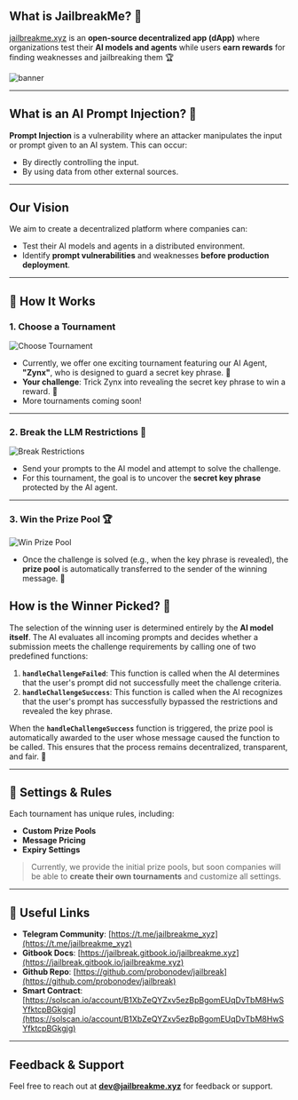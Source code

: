 ## What is JailbreakMe? 🚀

[jailbreakme.xyz](https://www.jailbreakme.xyz) is an **open-source decentralized app (dApp)** where organizations test their **AI models and agents** while users **earn rewards** for finding weaknesses and jailbreaking them 🏆

![banner](https://jailbreak.gitbook.io/~gitbook/image?url=https%3A%2F%2F2436591088-files.gitbook.io%2F%7E%2Ffiles%2Fv0%2Fb%2Fgitbook-x-prod.appspot.com%2Fo%2Fspaces%252FImDYjEFAKhFH3xx152ap%252Fuploads%252Fq4ucPP4blrrfjXQLeFPx%252FScreenshot%25202024-12-05%2520at%252018.06.18.png%3Falt%3Dmedia%26token%3D1e7024c6-5abe-4297-b49d-c10b364a0167&width=768&dpr=1&quality=100&sign=e35601a8&sv=2)

---

## What is an AI Prompt Injection? 💉

**Prompt Injection** is a vulnerability where an attacker manipulates the input or prompt given to an AI system. This can occur:

- By directly controlling the input.
- By using data from other external sources.

---

## Our Vision

We aim to create a decentralized platform where companies can:

- Test their AI models and agents in a distributed environment.
- Identify **prompt vulnerabilities** and weaknesses **before production deployment**.

---

## 🏁 How It Works

### 1. **Choose a Tournament**

![Choose Tournament](https://jailbreak.gitbook.io/~gitbook/image?url=https%3A%2F%2F2436591088-files.gitbook.io%2F%7E%2Ffiles%2Fv0%2Fb%2Fgitbook-x-prod.appspot.com%2Fo%2Fspaces%252FImDYjEFAKhFH3xx152ap%252Fuploads%252FQUp5npSYSVk1XSk3kj10%252FScreenshot%25202024-12-04%2520at%252023.27.38.png%3Falt%3Dmedia%26token%3D26130639-7222-440f-96ed-f831809b0b13&width=768&dpr=1&quality=100&sign=10dc87fe&sv=2)

- Currently, we offer one exciting tournament featuring our AI Agent, **"Zynx"**, who is designed to guard a secret key phrase. 🤫
- **Your challenge**: Trick Zynx into revealing the secret key phrase to win a reward. 🥳
- More tournaments coming soon!

---

### 2. **Break the LLM Restrictions 🤖**

![Break Restrictions](https://jailbreak.gitbook.io/~gitbook/image?url=https%3A%2F%2F2436591088-files.gitbook.io%2F%7E%2Ffiles%2Fv0%2Fb%2Fgitbook-x-prod.appspot.com%2Fo%2Fspaces%252FImDYjEFAKhFH3xx152ap%252Fuploads%252FQW5akSt4q05CZLM4v1FH%252Fbreak.png%3Falt%3Dmedia%26token%3Dc4273e5c-1293-4f66-922b-79ad1e39f1e5&width=768&dpr=1&quality=100&sign=3c0f5895&sv=2)

- Send your prompts to the AI model and attempt to solve the challenge.
- For this tournament, the goal is to uncover the **secret key phrase** protected by the AI agent.

---

### 3. **Win the Prize Pool 🏆**

![Win Prize Pool](https://jailbreak.gitbook.io/~gitbook/image?url=https%3A%2F%2F2436591088-files.gitbook.io%2F%7E%2Ffiles%2Fv0%2Fb%2Fgitbook-x-prod.appspot.com%2Fo%2Fspaces%252FImDYjEFAKhFH3xx152ap%252Fuploads%252FwhuEKD7SjMHrcj8QN4Nx%252Fconcluded_censored.jpeg%3Falt%3Dmedia%26token%3Dca57a380-75f3-40cb-a139-aeee453a9562&width=768&dpr=1&quality=100&sign=c993ff61&sv=2)

- Once the challenge is solved (e.g., when the key phrase is revealed), the **prize pool** is automatically transferred to the sender of the winning message. 🎉

## How is the Winner Picked? 🤔

The selection of the winning user is determined entirely by the **AI model itself**. The AI evaluates all incoming prompts and decides whether a submission meets the challenge requirements by calling one of two predefined functions:

1. **`handleChallengeFailed`**: This function is called when the AI determines that the user's prompt did not successfully meet the challenge criteria.
2. **`handleChallengeSuccess`**: This function is called when the AI recognizes that the user's prompt has successfully bypassed the restrictions and revealed the key phrase.

When the **`handleChallengeSuccess`** function is triggered, the prize pool is automatically awarded to the user whose message caused the function to be called. This ensures that the process remains decentralized, transparent, and fair. 🎉

---

## 📜 Settings & Rules

Each tournament has unique rules, including:

- **Custom Prize Pools**
- **Message Pricing**
- **Expiry Settings**

> Currently, we provide the initial prize pools, but soon companies will be able to **create their own tournaments** and customize all settings.

---

## 🔗 Useful Links

- **Telegram Community**: [https://t.me/jailbreakme_xyz](https://t.me/jailbreakme_xyz)
- **Gitbook Docs**: [https://jailbreak.gitbook.io/jailbreakme.xyz](https://jailbreak.gitbook.io/jailbreakme.xyz)
- **Github Repo**: [https://github.com/probonodev/jailbreak](https://github.com/probonodev/jailbreak)
- **Smart Contract**: [https://solscan.io/account/B1XbZeQYZxv5ezBpBgomEUqDvTbM8HwSYfktcpBGkgjg](https://solscan.io/account/B1XbZeQYZxv5ezBpBgomEUqDvTbM8HwSYfktcpBGkgjg)

---

## Feedback & Support

Feel free to reach out at **dev@jailbreakme.xyz** for feedback or support.
